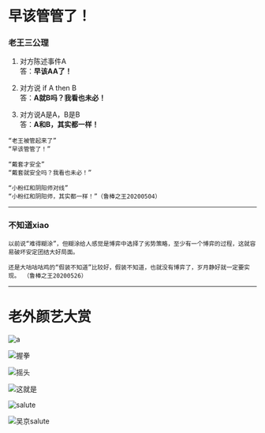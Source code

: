 # 早该管管了！


### 老王三公理
1. 对方陈述事件A   
答：**早该AA了！** 

2. 对方说 if A then B  
答：**A就B吗？我看也未必！** 

3. 对方说A是A，B是B  
答：**A和B，其实都一样！** 

```
“老王被管起来了”  
“早该管管了！”

“戴套才安全”  
“戴套就安全吗？我看也未必！”

“小粉红和阴阳师对线”  
“小粉红和阴阳师，其实都一样！”（鲁棒之王20200504）
```

----------------------------------

### 不知道xiao

```
以前说“难得糊涂”，但糊涂给人感觉是博弈中选择了劣势策略，至少有一个博弈的过程，这就容易破坏安定团结大好局面。

还是大咕咕咕鸡的“假装不知道”比较好，假装不知道，也就没有博弈了，岁月静好就一定要实现。 （鲁棒之王20200526）
```

----------------------------------

# 老外颜艺大赏
![a](https://github.com/Guanism/Guanism.github.io/blob/master/%E8%80%81%E7%8E%8B%E9%A2%9C%E8%89%BA/%E6%84%9F%E6%81%A9.gif "感恩")


![](https://github.com/Guanism/Guanism.github.io/blob/master/%E8%80%81%E7%8E%8B%E9%A2%9C%E8%89%BA/%E6%8F%A1%E6%8B%B3.gif "握拳")


![](https://github.com/Guanism/Guanism.github.io/blob/master/%E8%80%81%E7%8E%8B%E9%A2%9C%E8%89%BA/%E6%91%87%E5%A4%B4.gif "摇头")


![](https://github.com/Guanism/Guanism.github.io/blob/master/%E8%80%81%E7%8E%8B%E9%A2%9C%E8%89%BA/%E8%BF%99%E5%B0%B1%E6%98%AF.gif "这就是")


![](https://github.com/Guanism/Guanism.github.io/blob/master/%E8%80%81%E7%8E%8B%E9%A2%9C%E8%89%BA/%E6%95%AC%E7%A4%BC.gif "salute")


![](https://github.com/Guanism/Guanism.github.io/blob/master/%E8%80%81%E7%8E%8B%E9%A2%9C%E8%89%BA/%E5%90%B4%E4%BA%AC%E6%95%AC%E7%A4%BC.gif "吴京salute")



